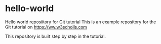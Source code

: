 # hello-world
Hello world reposiitory for Git tutorial
This is an example repository for the Git tutorial on https://ww.w3scholls.com

This repository is built step by step in the tutorial.
